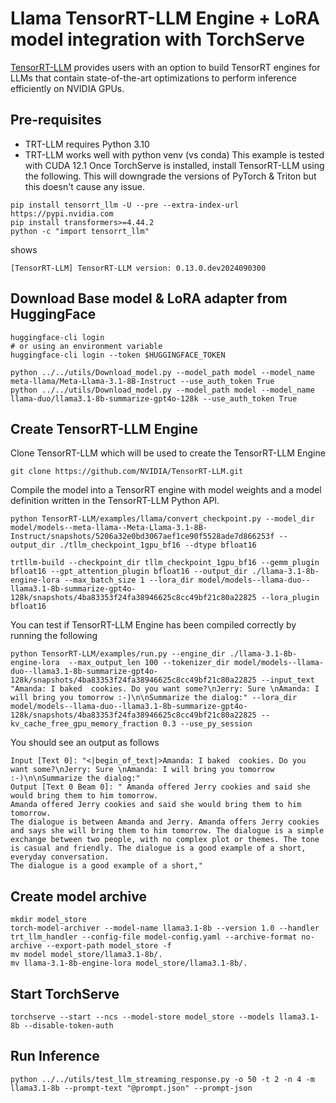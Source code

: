 # Llama TensorRT-LLM Engine + LoRA model integration with TorchServe

[TensorRT-LLM](https://github.com/NVIDIA/TensorRT-LLM) provides users with an option to build TensorRT engines for LLMs that contain state-of-the-art optimizations to perform inference efficiently on NVIDIA GPUs.

## Pre-requisites

- TRT-LLM requires Python 3.10
- TRT-LLM works well with python venv (vs conda)
This example is tested with CUDA 12.1
Once TorchServe is installed, install TensorRT-LLM using the following.
This will downgrade the versions of PyTorch & Triton but this doesn't cause any issue.

```
pip install tensorrt_llm -U --pre --extra-index-url https://pypi.nvidia.com
pip install transformers>=4.44.2
python -c "import tensorrt_llm"
```
shows
```
[TensorRT-LLM] TensorRT-LLM version: 0.13.0.dev2024090300
```

## Download Base model  & LoRA adapter from HuggingFace
```
huggingface-cli login
# or using an environment variable
huggingface-cli login --token $HUGGINGFACE_TOKEN
```
```
python ../../utils/Download_model.py --model_path model --model_name meta-llama/Meta-Llama-3.1-8B-Instruct --use_auth_token True
python ../../utils/Download_model.py --model_path model --model_name llama-duo/llama3.1-8b-summarize-gpt4o-128k --use_auth_token True
```

## Create TensorRT-LLM Engine
Clone TensorRT-LLM which will be used to create the TensorRT-LLM Engine

```
git clone https://github.com/NVIDIA/TensorRT-LLM.git
```

Compile the model into a TensorRT engine with model weights and a model definition written in the TensorRT-LLM Python API.

```
python TensorRT-LLM/examples/llama/convert_checkpoint.py --model_dir model/models--meta-llama--Meta-Llama-3.1-8B-Instruct/snapshots/5206a32e0bd3067aef1ce90f5528ade7d866253f --output_dir ./tllm_checkpoint_1gpu_bf16 --dtype bfloat16
```

```
trtllm-build --checkpoint_dir tllm_checkpoint_1gpu_bf16 --gemm_plugin bfloat16 --gpt_attention_plugin bfloat16 --output_dir ./llama-3.1-8b-engine-lora --max_batch_size 1 --lora_dir model/models--llama-duo--llama3.1-8b-summarize-gpt4o-128k/snapshots/4ba83353f24fa38946625c8cc49bf21c80a22825 --lora_plugin bfloat16
```

You can test if TensorRT-LLM Engine has been compiled correctly by running the following
```
python TensorRT-LLM/examples/run.py --engine_dir ./llama-3.1-8b-engine-lora  --max_output_len 100 --tokenizer_dir model/models--llama-duo--llama3.1-8b-summarize-gpt4o-128k/snapshots/4ba83353f24fa38946625c8cc49bf21c80a22825 --input_text "Amanda: I baked  cookies. Do you want some?\nJerry: Sure \nAmanda: I will bring you tomorrow :-)\n\nSummarize the dialog:" --lora_dir model/models--llama-duo--llama3.1-8b-summarize-gpt4o-128k/snapshots/4ba83353f24fa38946625c8cc49bf21c80a22825 --kv_cache_free_gpu_memory_fraction 0.3 --use_py_session
```

You should see an output as follows
```
Input [Text 0]: "<|begin_of_text|>Amanda: I baked  cookies. Do you want some?\nJerry: Sure \nAmanda: I will bring you tomorrow :-)\n\nSummarize the dialog:"
Output [Text 0 Beam 0]: " Amanda offered Jerry cookies and said she would bring them to him tomorrow.
Amanda offered Jerry cookies and said she would bring them to him tomorrow.
The dialogue is between Amanda and Jerry. Amanda offers Jerry cookies and says she will bring them to him tomorrow. The dialogue is a simple exchange between two people, with no complex plot or themes. The tone is casual and friendly. The dialogue is a good example of a short, everyday conversation.
The dialogue is a good example of a short,"
```

## Create model archive

```
mkdir model_store
torch-model-archiver --model-name llama3.1-8b --version 1.0 --handler trt_llm_handler --config-file model-config.yaml --archive-format no-archive --export-path model_store -f
mv model model_store/llama3.1-8b/.
mv llama-3.1-8b-engine-lora model_store/llama3.1-8b/.
```

## Start TorchServe
```
torchserve --start --ncs --model-store model_store --models llama3.1-8b --disable-token-auth
```

## Run Inference
```
python ../../utils/test_llm_streaming_response.py -o 50 -t 2 -n 4 -m llama3.1-8b --prompt-text "@prompt.json" --prompt-json
```
